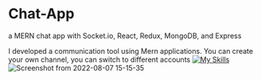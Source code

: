 # Chat-App
a MERN chat app with Socket.io, React, Redux, MongoDB, and Express

I  developed a communication tool using Mern applications. You can create your own channel, you can switch to different accounts
[![My Skills](https://skillicons.dev/icons?i=react,js,html,css,express,nodejs,mongodb,socket)](https://skillicons.dev)
![Screenshot from 2022-08-07 15-15-35](https://user-images.githubusercontent.com/90527874/208996830-0d2affc8-b5d0-458e-9db1-cd505c49d7ab.png)
